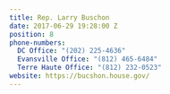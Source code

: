 ```yaml
---
title: Rep. Larry Buschon
date: 2017-06-29 19:28:00 Z
position: 8
phone-numbers:
  DC Office: "(202) 225-4636"
  Evansville Office: "(812) 465-6484"
  Terre Haute Office: "(812) 232-0523"
website: https://bucshon.house.gov/
---
```



